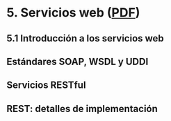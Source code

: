 # 5. Servicios web ([PDF](originales/5-serviciosWeb.pdf))
## 5.1 Introducción a los servicios web
## Estándares SOAP, WSDL y UDDI
## Servicios RESTful
## REST: detalles de implementación
